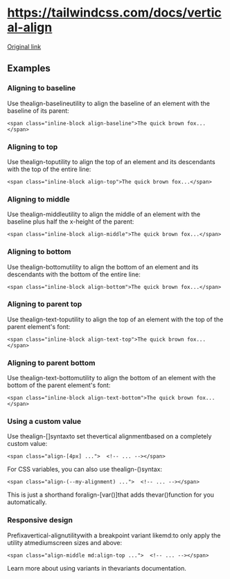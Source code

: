 # https://tailwindcss.com/docs/vertical-align

[Original link](https://tailwindcss.com/docs/vertical-align)

## Examples

### Aligning to baseline

Use thealign-baselineutility to align the baseline of an element with the baseline of its parent:

```
<span class="inline-block align-baseline">The quick brown fox...</span>
```

### Aligning to top

Use thealign-toputility to align the top of an element and its descendants with the top of the entire line:

```
<span class="inline-block align-top">The quick brown fox...</span>
```

### Aligning to middle

Use thealign-middleutility to align the middle of an element with the baseline plus half the x-height of the parent:

```
<span class="inline-block align-middle">The quick brown fox...</span>
```

### Aligning to bottom

Use thealign-bottomutility to align the bottom of an element and its descendants with the bottom of the entire line:

```
<span class="inline-block align-bottom">The quick brown fox...</span>
```

### Aligning to parent top

Use thealign-text-toputility to align the top of an element with the top of the parent element's font:

```
<span class="inline-block align-text-top">The quick brown fox...</span>
```

### Aligning to parent bottom

Use thealign-text-bottomutility to align the bottom of an element with the bottom of the parent element's font:

```
<span class="inline-block align-text-bottom">The quick brown fox...</span>
```

### Using a custom value

Use thealign-[<value>]syntaxto set thevertical alignmentbased on a completely custom value:

```
<span class="align-[4px] ...">  <!-- ... --></span>
```

For CSS variables, you can also use thealign-(<custom-property>)syntax:

```
<span class="align-(--my-alignment) ...">  <!-- ... --></span>
```

This is just a shorthand foralign-[var(<custom-property>)]that adds thevar()function for you automatically.

### Responsive design

Prefixavertical-alignutilitywith a breakpoint variant likemd:to only apply the utility atmediumscreen sizes and above:

```
<span class="align-middle md:align-top ...">  <!-- ... --></span>
```

Learn more about using variants in thevariants documentation.
